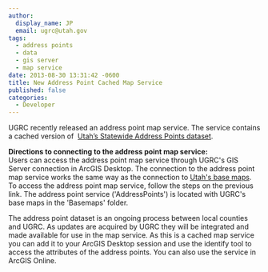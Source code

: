 ```yaml
---
author:
  display_name: JP
  email: ugrc@utah.gov
tags:
  - address points
  - data
  - gis server
  - map service
date: 2013-08-30 13:31:42 -0600
title: New Address Point Cached Map Service
published: false
categories:
  - Developer
---
```


<p><img alt="" src="{% link images/Addresspntmapservice-150x150.png %}" class='inline-text-right' />UGRC recently released an address point map service. The service contains a cached version of &nbsp;<a href="{% link _posts/2013-06-28-utah-gis-framework-data-for-800-please-alex.md %}">Utah&rsquo;s Statewide Address Points dataset</a>. </p>
<p><strong>Directions to connecting to the address point map service: </strong><br />
Users can access the address point map service through UGRC's GIS Server connection in ArcGIS Desktop. The connection to the address point map service works the same way as the connection to <a href="{% link discover/index.html %}">Utah's base maps</a>. To access the address point map service, follow the steps on the previous link. The address point service ('AddressPoints') is located with UGRC's base maps in the 'Basemaps' folder.</p>
<p>The address point dataset is an ongoing process between local counties and UGRC. As updates are acquired by UGRC they will be integrated and made available for use in the map service. As this is a cached map service you can add it to your ArcGIS Desktop session and use the identify tool to access the attributes of the address points.  You can also use the service in ArcGIS Online.</p>

